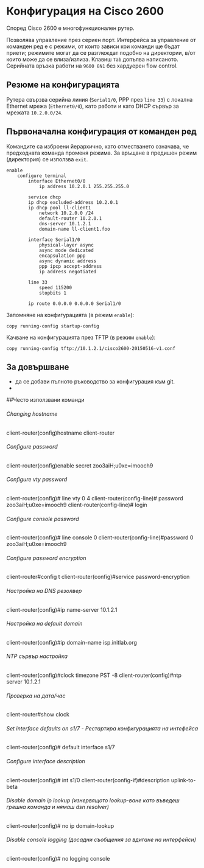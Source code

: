 # Конфигурация на Cisco 2600

Според Cisco 2600 е многофункционален рутер.

Позволява управление през сериен порт. Интерфейса за управление от команден ред е с режими, от които зависи кои команди ще бъдат приети; режимите могат да се разглеждат подобно на директории, в/от които може да се влиза/излиза. Клавиш `Tab` допълва написаното. Серийната връзка работи на `9600 8N1` без хардуерен flow control.

## Резюме на конфигурацията

Рутера свързва серийна линия (`Serial1/0`, PPP през `line 33`) с локална Ethernet мрежа (`Ethernet0/0`), като работи и като DHCP сървър за мрежата `10.2.0.0/24`.

## Първоначална конфигурация от команден ред

Командите са изброени йерархично, като отместването означава, че предходната команда променя режима. За връщане в предишен режим (директория) се използва `exit`.

	enable
		configure terminal
			interface Ethernet0/0
				ip address 10.2.0.1 255.255.255.0
	
			service dhcp
			ip dhcp excluded-address 10.2.0.1
			ip dhcp pool ll-client1
				network 10.2.0.0 /24
				default-router 10.2.0.1
				dns-server 10.1.2.1
				domain-name ll-client1.foo
	
			interface Serial1/0
				physical-layer async
				async mode dedicated
				encapsulation ppp
				async dynamic address
				ppp ipcp accept-address
				ip address negotiated
	
			line 33
				speed 115200
				stopbits 1
	
			ip route 0.0.0.0 0.0.0.0 Serial1/0

Запомняне на конфигурацията (в режим `enable`):

	copy running-config startup-config

Качване на конфигурацията през TFTP (в режим `enable`):

	copy running-config tftp://10.1.2.1/cisco2600-20150516-v1.conf

## За довършване

  * да се добави пълното ръководство за конфигурация към git.
  * 

##Често използвани команди

###### Changing hostname 
client-router(config)hostname client-router

###### Configure password
client-router(config)enable secret zoo3aiH;u0xe=imooch9

###### Configure vty password
client-router(config)# line vty 0 4
client-router(config-line)# password  zoo3aiH;u0xe=imooch9
client-router(config-line)# login

###### Configure console password 
client-router(config)# line console 0
client-router(config-line)#password 0 zoo3aiH;u0xe=imooch9

###### Configure password encryption
client-router#config t
client-router(config)#service password-encryption 


###### Настройка на DNS резолвер
client-router(config)#ip name-server 10.1.2.1

###### Настройка на default domain
client-router(config)#ip domain-name isp.initlab.org

###### NTP сървър настройка
client-router(config)#clock timezone PST -8
client-router(config)#ntp server 10.1.2.1

###### Проверка на дата/час
client-router#show clock

###### Set interface defaults on s1/7 - Рестартира конфигурацията на интефейса 
client-router(config)# default interface s1/7


###### Configure interface description
client-router(config)# int s1/0
client-router(config-if)#description uplink-to-beta    

###### Disable domain ip lookup (изнервящото lookup-ване като въведеш грешна команда и нямаш dsn resolver) 
client-router(config)# no ip domain-lookup

###### Disable console logging (досадни съобщения за вдигане на интерфейси)
client-router(config)# no logging console
